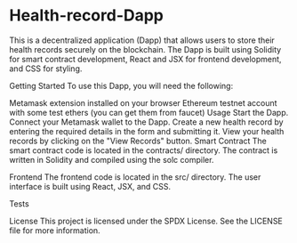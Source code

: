 # Health-record-Dapp
This is a decentralized application (Dapp) that allows users to store their health records securely on the blockchain. The Dapp is built using Solidity for smart contract development, React and JSX for frontend development, and CSS for styling.

Getting Started
To use this Dapp, you will need the following:

Metamask extension installed on your browser
Ethereum testnet account with some test ethers (you can get them from faucet)
Usage
Start the Dapp.
Connect your Metamask wallet to the Dapp.
Create a new health record by entering the required details in the form and submitting it.
View your health records by clicking on the "View Records" button.
Smart Contract
The smart contract code is located in the contracts/ directory. The contract is written in Solidity and compiled using the solc compiler.

Frontend
The frontend code is located in the src/ directory. The user interface is built using React, JSX, and CSS.

Tests


License
This project is licensed under the SPDX License. See the LICENSE file for more information.
